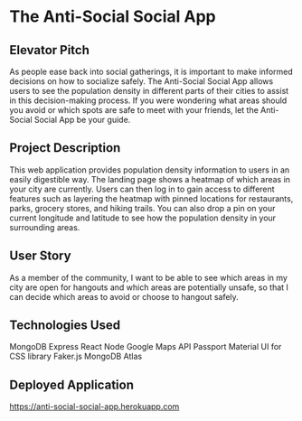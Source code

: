 # The Anti-Social Social App

## Elevator Pitch
As people ease back into social gatherings, it is important to make informed decisions on how to socialize safely. The Anti-Social Social App allows users to see the population density in different parts of their cities to assist in this decision-making process. If you were wondering what areas should you avoid or which spots are safe to meet with your friends, let the Anti-Social Social App be your guide.

## Project Description
This web application provides population density information to users in an easily digestible way. The landing page shows a heatmap of which areas in your city are currently. Users can then log in to gain access to different features such as layering the heatmap with pinned locations for restaurants, parks, grocery stores, and hiking trails. You can also drop a pin on your current longitude and latitude to see how the population density in your surrounding areas.

## User Story
As a member of the community, I want to be able to see which areas in my city are open for hangouts and which areas are potentially unsafe, so that I can decide which areas to avoid or choose to hangout safely.

## Technologies Used
MongoDB
Express
React
Node
Google Maps API
Passport
Material UI for CSS library
Faker.js
MongoDB Atlas

## Deployed Application
https://anti-social-social-app.herokuapp.com
